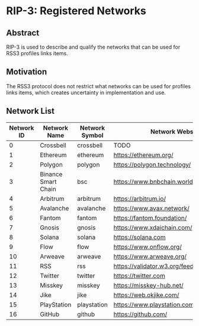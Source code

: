 # RIP-3: Registered Networks

## Abstract

RIP-3 is used to describe and qualify the networks that can be used for RSS3 profiles links items.

## Motivation

The RSS3 protocol does not restrict what networks can be used for profiles links items, which creates uncertainty in implementation and use.

## Network List

| Network ID | Network Name | Network Symbol | Network Website | Chain Explorer |
| -- | -- | -- | -- | -- |
| 0 | Crossbell | crossbell | TODO | TODO |
| 1 | Ethereum | ethereum | <https://ethereum.org/> | <https://etherscan.io/> |
| 2 | Polygon | polygon | <https://polygon.technology/> | <https://polygonscan.com/> |
| 3 | Binance Smart Chain | bsc | <https://www.bnbchain.world/> | <https://bscscan.com/> |
| 4 | Arbitrum | arbitrum | <https://arbitrum.io/> | <https://arbiscan.io/> |
| 5 | Avalanche | avalanche | <https://www.avax.network/> | <https://explorer.avax.network/> |
| 6 | Fantom | fantom | <https://fantom.foundation/> | <https://explorer.fantom.network/> |
| 7 | Gnosis | gnosis | <https://www.xdaichain.com/> | <https://blockscout.com/xdai/mainnet/> |
| 8 | Solana | solana | <https://solana.com> | <https://solscan.io/> |
| 9 | Flow | flow | <https://www.onflow.org/> | <https://flowscan.org/> |
| 10 | Arweave | arweave | <https://www.arweave.org/> | <https://arweave.net/> |
| 11 | RSS | rss | <https://validator.w3.org/feed/docs/rss2.html> | N/A |
| 12 | Twitter | twitter | <https://twitter.com> | N/A |
| 13 | Misskey | misskey | <https://misskey-hub.net/> | N/A |
| 14 | Jike | jike | <https://web.okjike.com/> | N/A |
| 15 | PlayStation | playstation | <https://www.playstation.com/> | N/A |
| 16 | GitHub | github | <https://github.com/> | N/A |
